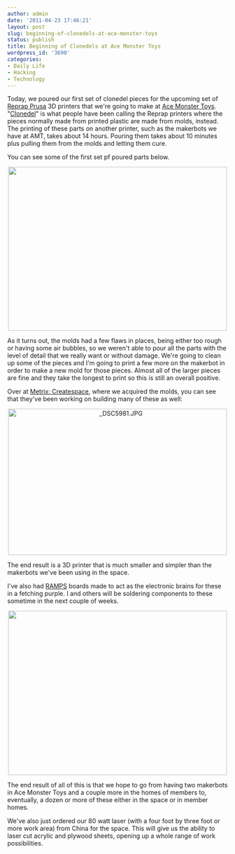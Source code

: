 ```yaml
---
author: admin
date: '2011-04-23 17:46:21'
layout: post
slug: beginning-of-clonedels-at-ace-monster-toys
status: publish
title: Beginning of Clonedels at Ace Monster Toys
wordpress_id: '3690'
categories:
- Daily Life
- Hacking
- Technology
---
```

Today, we poured our first set of clonedel pieces for the upcoming set of <a href="http://reprap.org/wiki/Prusa_Mendel">Reprap Prusa</a> 3D printers that we're going to make at <a href="http://www.acemonstertoys.org">Ace Monster Toys</a>. "<a href="http://open3dp.me.washington.edu/2011/02/prusa-mendel-and-the-clonedels/">Clonedel</a>" is what people have been calling the Reprap printers where the pieces normally made from printed plastic are made from molds, instead. The printing of these parts on another printer, such as the makerbots we have at AMT, takes about 14 hours. Pouring them takes about 10 minutes plus pulling them from the molds and letting them cure.

You can see some of the first set pf poured parts below.
<p style="text-align: center"><a href="http://www.flickr.com/photos/albill/5647959368/" title="Untitled by albill, on Flickr"><img src="http://farm6.static.flickr.com/5182/5647959368_683d50fa94.jpg" width="500" height="374" alt=""></a></p>
As it turns out, the molds had a few flaws in places, being either too rough or having some air bubbles, so we weren't able to pour all the parts with the level of detail that we really want or without damage. We're going to clean up some of the pieces and I'm going to print a few more on the makerbot in order to make a new mold for those pieces. Almost all of the larger pieces are fine and they take the longest to print so this is still an overall positive. 

Over at <a href="http://metrixcreatespace.com/">Metrix: Createspace</a>, where we acquired the molds, you can see that they've been working on building many of these as well:
<p style="text-align: center"><a href="http://www.flickr.com/photos/metrixcreate/5643707819/" title="_DSC5981.JPG by metrixcreate, on Flickr"><img src="http://farm6.static.flickr.com/5101/5643707819_2165e67a3d.jpg" width="500" height="334" alt="_DSC5981.JPG"></a></p>

The end result is a 3D printer that is much smaller and simpler than the makerbots we've been using in the space.

I've also had <a href="http://objects.reprap.org/wiki/RAMPS">RAMPS</a> boards made to act as the electronic brains for these in a fetching purple. I and others will be soldering components to these sometime in the next couple of weeks.
<p style="text-align: center"><a href="http://www.flickr.com/photos/albill/5648006292/" title="Untitled by albill, on Flickr"><img src="http://farm6.static.flickr.com/5065/5648006292_1fc7720364.jpg" width="500" height="375" alt=""></a></p>

The end result of all of this is that we hope to go from having two makerbots in Ace Monster Toys and a couple more in the homes of members to, eventually, a dozen or more of these either in the space or in member homes. 

We've also just ordered our 80 watt laser (with a four foot by three foot or more work area) from China for the space. This will give us the ability to laser cut acrylic and plywood sheets, opening up a whole range of work possibilities. 
